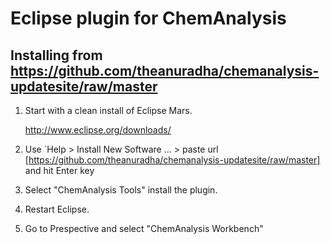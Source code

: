 
# Eclipse plugin for ChemAnalysis

## Installing from https://github.com/theanuradha/chemanalysis-updatesite/raw/master

1.  Start with a clean install of Eclipse Mars.
    
    <http://www.eclipse.org/downloads/>
    
2.  Use `Help > Install New Software ... > paste url [https://github.com/theanuradha/chemanalysis-updatesite/raw/master] and hit Enter key
    
3.  Select "ChemAnalysis Tools" install the 
    plugin.
    
4.  Restart Eclipse.
    
5.  Go to Prespective and select "ChemAnalysis Workbench" 
